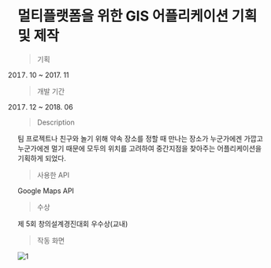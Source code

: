 # 멀티플랫폼을 위한 GIS 어플리케이션 기획 및 제작

> 기획

2017. 10 ~ 2017. 11

> 개발 기간

2017. 12 ~ 2018. 06

> Description

팀 프로젝트나 친구와 놀기 위해 약속 장소를 정할 때 만나는 장소가 누군가에겐 가깝고 누군가에겐 멀기 때문에 모두의 위치를 고려하여 중간지점을 찾아주는 어플리케이션을 기획하게 되었다.

> 사용한 API

Google Maps API

> 수상

제 5회 창의설계경진대회 우수상(교내)

> 작동 화면

![1](https://user-images.githubusercontent.com/31726630/90327417-4f01da80-dfce-11ea-8e1c-d37279b9b0be.png)
